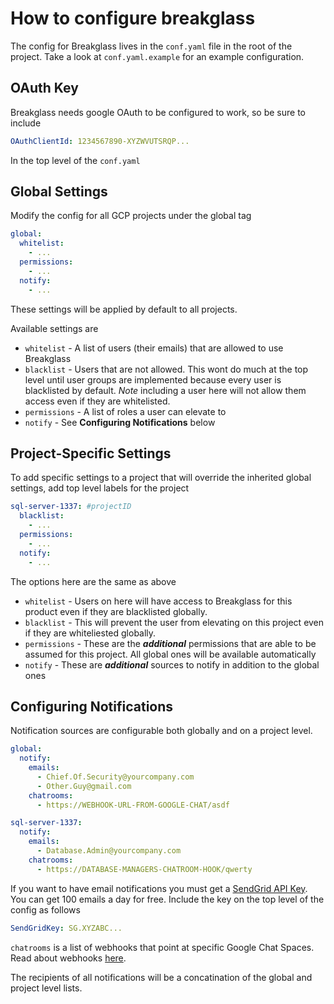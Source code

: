 # How to configure breakglass

The config for Breakglass lives in the `conf.yaml` file in the root of the project. Take a look at `conf.yaml.example` for an example configuration.

## OAuth Key

Breakglass needs google OAuth to be configured to work, so be sure to include

```yaml
OAuthClientId: 1234567890-XYZWVUTSRQP...
```

In the top level of the `conf.yaml`

## Global Settings

Modify the config for all GCP projects under the global tag

```yml
global:
  whitelist:
    - ...
  permissions:
    - ...
  notify:
    - ...
```

These settings will be applied by default to all projects.

Available settings are

- `whitelist` - A list of users (their emails) that are allowed to use Breakglass
- `blacklist` - Users that are not allowed. This wont do much at the top level until user groups are implemented because every user is blacklisted by default. _Note_ including a user here will not allow them access even if they are whitelisted.
- `permissions` - A list of roles a user can elevate to
- `notify` - See **Configuring Notifications** below

## Project-Specific Settings

To add specific settings to a project that will override the inherited global settings, add top level labels for the project

```yml
sql-server-1337: #projectID
  blacklist:
    - ...
  permissions:
    - ...
  notify:
    - ...
```

The options here are the same as above

- `whitelist` - Users on here will have access to Breakglass for this product even if they are blacklisted globally.
- `blacklist` - This will prevent the user from elevating on this project even if they are whiteliested globally.
- `permissions` - These are the _**additional**_ permissions that are able to be assumed for this project. All global ones will be available automatically
- `notify` - These are _**additional**_ sources to notify in addition to the global ones

## Configuring Notifications

Notification sources are configurable both globally and on a project level.

```yaml
global:
  notify:
    emails:
      - Chief.Of.Security@yourcompany.com
      - Other.Guy@gmail.com
    chatrooms:
      - https://WEBHOOK-URL-FROM-GOOGLE-CHAT/asdf

sql-server-1337:
  notify:
    emails:
      - Database.Admin@yourcompany.com
    chatrooms:
      - https://DATABASE-MANAGERS-CHATROOM-HOOK/qwerty
```

If you want to have email notifications you must get a [SendGrid API Key](https://signup.sendgrid.com/). You can get 100 emails a day for free. Include the key on the top level of the config as follows

```yaml
SendGridKey: SG.XYZABC...
```

`chatrooms` is a list of webhooks that point at specific Google Chat Spaces. Read about webhooks [here](https://developers.google.com/hangouts/chat/how-tos/webhooks).

The recipients of all notifications will be a concatination of the global and project level lists.
